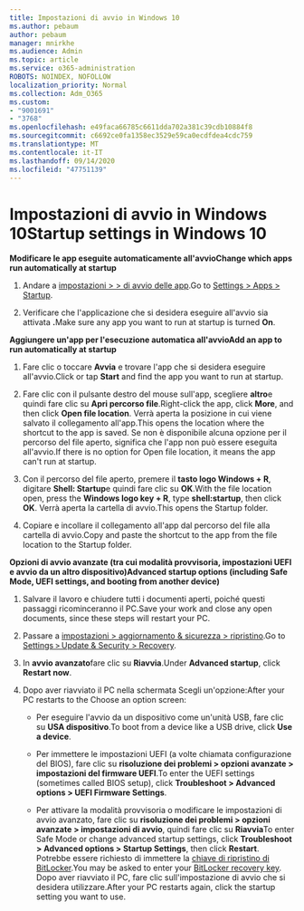 ```yaml
---
title: Impostazioni di avvio in Windows 10
ms.author: pebaum
author: pebaum
manager: mnirkhe
ms.audience: Admin
ms.topic: article
ms.service: o365-administration
ROBOTS: NOINDEX, NOFOLLOW
localization_priority: Normal
ms.collection: Adm_O365
ms.custom:
- "9001691"
- "3768"
ms.openlocfilehash: e49faca66785c6611dda702a381c39cdb10884f8
ms.sourcegitcommit: c6692ce0fa1358ec3529e59ca0ecdfdea4cdc759
ms.translationtype: MT
ms.contentlocale: it-IT
ms.lasthandoff: 09/14/2020
ms.locfileid: "47751139"
---
```

# <a name="startup-settings-in-windows-10"></a><span data-ttu-id="349c5-102">Impostazioni di avvio in Windows 10</span><span class="sxs-lookup"><span data-stu-id="349c5-102">Startup settings in Windows 10</span></span>

<span data-ttu-id="349c5-103">**Modificare le app eseguite automaticamente all'avvio**</span><span class="sxs-lookup"><span data-stu-id="349c5-103">**Change which apps run automatically at startup**</span></span>

1. <span data-ttu-id="349c5-104">Andare a [impostazioni > > di avvio delle app](ms-settings:startupapps?activationSource=GetHelp).</span><span class="sxs-lookup"><span data-stu-id="349c5-104">Go to [Settings > Apps > Startup](ms-settings:startupapps?activationSource=GetHelp).</span></span>

2. <span data-ttu-id="349c5-105">Verificare che l'applicazione che si desidera eseguire all'avvio sia attivata **.**</span><span class="sxs-lookup"><span data-stu-id="349c5-105">Make sure any app you want to run at startup is turned **On**.</span></span>

<span data-ttu-id="349c5-106">**Aggiungere un'app per l'esecuzione automatica all'avvio**</span><span class="sxs-lookup"><span data-stu-id="349c5-106">**Add an app to run automatically at startup**</span></span>

1. <span data-ttu-id="349c5-107">Fare clic o toccare **Avvia** e trovare l'app che si desidera eseguire all'avvio.</span><span class="sxs-lookup"><span data-stu-id="349c5-107">Click or tap **Start** and find the app you want to run at startup.</span></span>

2. <span data-ttu-id="349c5-108">Fare clic con il pulsante destro del mouse sull'app, scegliere **altro**e quindi fare clic su **Apri percorso file**.</span><span class="sxs-lookup"><span data-stu-id="349c5-108">Right-click the app, click **More**, and then click **Open file location**.</span></span> <span data-ttu-id="349c5-109">Verrà aperta la posizione in cui viene salvato il collegamento all'app.</span><span class="sxs-lookup"><span data-stu-id="349c5-109">This opens the location where the shortcut to the app is saved.</span></span> <span data-ttu-id="349c5-110">Se non è disponibile alcuna opzione per il percorso del file aperto, significa che l'app non può essere eseguita all'avvio.</span><span class="sxs-lookup"><span data-stu-id="349c5-110">If there is no option for Open file location, it means the app can't run at startup.</span></span>

3. <span data-ttu-id="349c5-111">Con il percorso del file aperto, premere il **tasto logo Windows + R**, digitare **Shell: Startup**e quindi fare clic su **OK**.</span><span class="sxs-lookup"><span data-stu-id="349c5-111">With the file location open, press the **Windows logo key  + R**, type **shell:startup**, then click **OK**.</span></span> <span data-ttu-id="349c5-112">Verrà aperta la cartella di avvio.</span><span class="sxs-lookup"><span data-stu-id="349c5-112">This opens the Startup folder.</span></span>

4. <span data-ttu-id="349c5-113">Copiare e incollare il collegamento all'app dal percorso del file alla cartella di avvio.</span><span class="sxs-lookup"><span data-stu-id="349c5-113">Copy and paste the shortcut to the app from the file location to the Startup folder.</span></span>

<span data-ttu-id="349c5-114">**Opzioni di avvio avanzate (tra cui modalità provvisoria, impostazioni UEFI e avvio da un altro dispositivo)**</span><span class="sxs-lookup"><span data-stu-id="349c5-114">**Advanced startup options (including Safe Mode, UEFI settings, and booting from another device)**</span></span>

1. <span data-ttu-id="349c5-115">Salvare il lavoro e chiudere tutti i documenti aperti, poiché questi passaggi ricominceranno il PC.</span><span class="sxs-lookup"><span data-stu-id="349c5-115">Save your work and close any open documents, since these steps will restart your PC.</span></span>

2. <span data-ttu-id="349c5-116">Passare a [impostazioni > aggiornamento & sicurezza > ripristino](ms-settings:recovery?activationSource=GetHelp).</span><span class="sxs-lookup"><span data-stu-id="349c5-116">Go to [Settings > Update & Security > Recovery](ms-settings:recovery?activationSource=GetHelp).</span></span>

3. <span data-ttu-id="349c5-117">In **avvio avanzato**fare clic su **Riavvia**.</span><span class="sxs-lookup"><span data-stu-id="349c5-117">Under **Advanced startup**, click **Restart now**.</span></span> 

4. <span data-ttu-id="349c5-118">Dopo aver riavviato il PC nella schermata Scegli un'opzione:</span><span class="sxs-lookup"><span data-stu-id="349c5-118">After your PC restarts to the Choose an option screen:</span></span>

    - <span data-ttu-id="349c5-119">Per eseguire l'avvio da un dispositivo come un'unità USB, fare clic su **USA dispositivo**.</span><span class="sxs-lookup"><span data-stu-id="349c5-119">To boot from a device like a USB drive, click **Use a device**.</span></span>

    - <span data-ttu-id="349c5-120">Per immettere le impostazioni UEFI (a volte chiamata configurazione del BIOS), fare clic su **risoluzione dei problemi > opzioni avanzate > impostazioni del firmware UEFI**.</span><span class="sxs-lookup"><span data-stu-id="349c5-120">To enter the UEFI settings (sometimes called BIOS setup), click **Troubleshoot > Advanced options > UEFI Firmware Settings**.</span></span> 

    - <span data-ttu-id="349c5-121">Per attivare la modalità provvisoria o modificare le impostazioni di avvio avanzato, fare clic su **risoluzione dei problemi > opzioni avanzate > impostazioni di avvio**, quindi fare clic su **Riavvia**</span><span class="sxs-lookup"><span data-stu-id="349c5-121">To enter Safe Mode or change advanced startup settings, click **Troubleshoot > Advanced options > Startup Settings**, then click **Restart**.</span></span> <span data-ttu-id="349c5-122">Potrebbe essere richiesto di immettere la [chiave di ripristino di BitLocker](https://support.microsoft.com/help/4026181/windows-10-find-my-bitlocker-recovery-key).</span><span class="sxs-lookup"><span data-stu-id="349c5-122">You may be asked to enter your [BitLocker recovery key](https://support.microsoft.com/help/4026181/windows-10-find-my-bitlocker-recovery-key).</span></span> <span data-ttu-id="349c5-123">Dopo aver riavviato il PC, fare clic sull'impostazione di avvio che si desidera utilizzare.</span><span class="sxs-lookup"><span data-stu-id="349c5-123">After your PC restarts again, click the startup setting you want to use.</span></span>